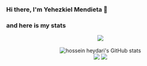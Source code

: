
### Hi there, I'm Yehezkiel Mendieta 👋

### and here is my stats
<p align="center"><img src="https://www.codewars.com/users/Yehezkielmendieta/badges/large"/><br /><br />
  <img src="https://github-readme-stats.vercel.app/api?username=Yehezkielmendieta&show_icons=true&include_all_commits=true&theme=monokai" alt="hossein heydari's GitHub stats" /><br />
  <img src="https://github-readme-streak-stats.herokuapp.com/?user=Yehezkielmendieta&theme=monokai"/>
  <img src="https://github-readme-stats.vercel.app/api/top-langs/?username=Yehezkielmendieta&layout=compact&theme=monokai&langs_count=12"/><br />
</p>

<!--
**Yehezkielmendieta/Yehezkielmendieta** is a ✨ _special_ ✨ repository because its `README.md` (this file) appears on your GitHub profile.

Here are some ideas to get you started:

- 🔭 I’m currently working on ...
- 🌱 I’m currently learning ...
- 👯 I’m looking to collaborate on ...
- 🤔 I’m looking for help with ...
- 💬 Ask me about ...
- 📫 How to reach me: ...
- 😄 Pronouns: ...
- ⚡ Fun fact: ...
-->
